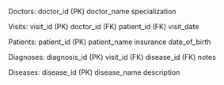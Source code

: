 Doctors:
doctor_id (PK)
doctor_name
specialization

Visits:
visit_id (PK)
doctor_id (FK)
patient_id (FK)
visit_date


Patients:
patient_id (PK)
patient_name
insurance
date_of_birth

Diagnoses:
diagnosis_id (PK)
visit_id (FK)
disease_id (FK)
notes

Diseases:
disease_id (PK)
disease_name
description